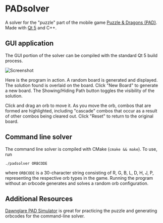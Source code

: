 # PADsolver
A solver for the "puzzle" part of the mobile game [Puzzle &amp; Dragons (PAD)](https://en.wikipedia.org/wiki/Puzzle_%26_Dragons). Made with [Qt 5](https://www.qt.io/) and C++.

## GUI application
The GUI portion of the solver can be compiled with the standard Qt 5 build process.

![Screenshot](https://i.imgur.com/9CbBz5I.png)

Here is the program in action. A random board is generated and displayed. The solution found is overlaid on the board. Click "New Board" to generate a new board. The Showing/Hiding Path button toggles the visibility of the solution.

Click and drag an orb to move it. As you move the orb, combos that are formed are highlighted, including "cascade" combos that occur as a result of other combos being cleared out. Click "Reset" to return to the original board.

## Command line solver
The command line solver is compiled with CMake (`cmake && make`). To use, run

`./padsolver ORBCODE`

where `ORBCODE` is a 30-character string consisting of R, G, B, L, D, H, J, P, representing the respective orb types in the game. Running the program without an orbcode generates and solves a random orb configuration.

## Additional Resources
[Dawnglare PAD Simulator](http://pad.dawnglare.com/) is great for practicing the puzzle and generating orbcodes for the command-line solver.
